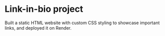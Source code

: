 # Link-in-bio project

Built a static HTML website with custom CSS styling to showcase important links, and deployed it on Render.
